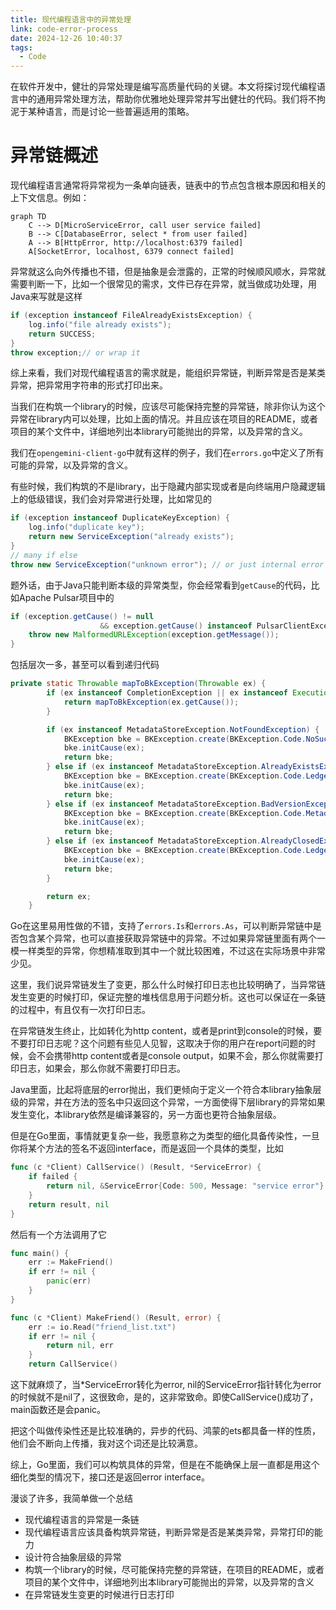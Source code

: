 ```yaml
---
title: 现代编程语言中的异常处理
link: code-error-process
date: 2024-12-26 10:40:37
tags:
  - Code
---
```


在软件开发中，健壮的异常处理是编写高质量代码的关键。本文将探讨现代编程语言中的通用异常处理方法，帮助你优雅地处理异常并写出健壮的代码。我们将不拘泥于某种语言，而是讨论一些普遍适用的策略。

# 异常链概述

现代编程语言通常将异常视为一条单向链表，链表中的节点包含根本原因和相关的上下文信息。例如：

```mermaid
graph TD
    C --> D[MicroServiceError, call user service failed]
    B --> C[DatabaseError, select * from user failed]
    A --> B[HttpError, http://localhost:6379 failed]
    A[SocketError, localhost, 6379 connect failed]
```

异常就这么向外传播也不错，但是抽象是会泄露的，正常的时候顺风顺水，异常就需要判断一下，比如一个很常见的需求，文件已存在异常，就当做成功处理，用Java来写就是这样

```java
if (exception instanceof FileAlreadyExistsException) {
    log.info("file already exists");
    return SUCCESS;
}
throw exception;// or wrap it
```

综上来看，我们对现代编程语言的需求就是，能组织异常链，判断异常是否是某类异常，把异常用字符串的形式打印出来。

当我们在构筑一个library的时候，应该尽可能保持完整的异常链，除非你认为这个异常在library内可以处理，比如上面的情况。并且应该在项目的README，或者项目的某个文件中，详细地列出本library可能抛出的异常，以及异常的含义。

我们在`opengemini-client-go`中就有这样的例子，我们在`errors.go`中定义了所有可能的异常，以及异常的含义。

有些时候，我们构筑的不是library，出于隐藏内部实现或者是向终端用户隐藏逻辑上的低级错误，我们会对异常进行处理，比如常见的

```java
if (exception instanceof DuplicateKeyException) {
    log.info("duplicate key");
    return new ServiceException("already exists");
}
// many if else
throw new ServiceException("unknown error"); // or just internal error
```

题外话，由于Java只能判断本级的异常类型，你会经常看到`getCause`的代码，比如Apache Pulsar项目中的
```java
if (exception.getCause() != null
                    && exception.getCause() instanceof PulsarClientException.InvalidServiceURL) {
    throw new MalformedURLException(exception.getMessage());
}
```
包括层次一多，甚至可以看到递归代码
```java
private static Throwable mapToBkException(Throwable ex) {
        if (ex instanceof CompletionException || ex instanceof ExecutionException) {
            return mapToBkException(ex.getCause());
        }

        if (ex instanceof MetadataStoreException.NotFoundException) {
            BKException bke = BKException.create(BKException.Code.NoSuchLedgerExistsOnMetadataServerException);
            bke.initCause(ex);
            return bke;
        } else if (ex instanceof MetadataStoreException.AlreadyExistsException) {
            BKException bke = BKException.create(BKException.Code.LedgerExistException);
            bke.initCause(ex);
            return bke;
        } else if (ex instanceof MetadataStoreException.BadVersionException) {
            BKException bke = BKException.create(BKException.Code.MetadataVersionException);
            bke.initCause(ex);
            return bke;
        } else if (ex instanceof MetadataStoreException.AlreadyClosedException) {
            BKException bke = BKException.create(BKException.Code.LedgerClosedException);
            bke.initCause(ex);
            return bke;
        }

        return ex;
    }
```

Go在这里易用性做的不错，支持了`errors.Is`和`errors.As`，可以判断异常链中是否包含某个异常，也可以直接获取异常链中的异常。不过如果异常链里面有两个一模一样类型的异常，你想精准取到其中一个就比较困难，不过这在实际场景中非常少见。

这里，我们说异常链发生了变更，那么什么时候打印日志也比较明确了，当异常链发生变更的时候打印，保证完整的堆栈信息用于问题分析。这也可以保证在一条链的过程中，有且仅有一次打印日志。

在异常链发生终止，比如转化为http content，或者是print到console的时候，要不要打印日志呢？这个问题有些见人见智，这取决于你的用户在report问题的时候，会不会携带http content或者是console output，如果不会，那么你就需要打印日志，如果会，那么你就不需要打印日志。

Java里面，比起将底层的error抛出，我们更倾向于定义一个符合本library抽象层级的异常，并在方法的签名中只返回这个异常，一方面使得下层library的异常如果发生变化，本library依然是编译兼容的，另一方面也更符合抽象层级。

但是在Go里面，事情就更复杂一些，我愿意称之为类型的细化具备传染性，一旦你将某个方法的签名不返回interface，而是返回一个具体的类型，比如

```go
func (c *Client) CallService() (Result, *ServiceError) {
    if failed {
        return nil, &ServiceError{Code: 500, Message: "service error"}
    }
    return result, nil
}
```

然后有一个方法调用了它

```go
func main() {
    err := MakeFriend()
    if err != nil {
        panic(err)
    }
}

func (c *Client) MakeFriend() (Result, error) {
    err := io.Read("friend_list.txt")
    if err != nil {
        return nil, err
    }
    return CallService()    
```

这下就麻烦了，当*ServiceError转化为error, nil的ServiceError指针转化为error的时候就不是nil了，这很致命，是的，这非常致命。即使CallService()成功了，main函数还是会panic。

把这个叫做传染性还是比较准确的，异步的代码、鸿蒙的ets都具备一样的性质，他们会不断向上传播，我对这个词还是比较满意。

综上，Go里面，我们可以构筑具体的异常，但是在不能确保上层一直都是用这个细化类型的情况下，接口还是返回error interface。

漫谈了许多，我简单做一个总结
- 现代编程语言的异常是一条链
- 现代编程语言应该具备构筑异常链，判断异常是否是某类异常，异常打印的能力
- 设计符合抽象层级的异常
- 构筑一个library的时候，尽可能保持完整的异常链，在项目的README，或者项目的某个文件中，详细地列出本library可能抛出的异常，以及异常的含义
- 在异常链发生变更的时候进行日志打印

